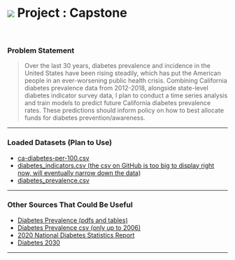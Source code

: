 # ![](https://ga-dash.s3.amazonaws.com/production/assets/logo-9f88ae6c9c3871690e33280fcf557f33.png) Project : Capstone
​
### Problem Statement
> Over the last 30 years, diabetes prevalence and incidence in the United States have been rising steadily, which has put the American people in an ever-worsening public health crisis. Combining California diabetes prevalence data from 2012-2018, alongside state-level diabetes indicator survey data, I plan to conduct a time series analysis and train models to predict future California diabetes prevalence rates. These predictions should inform policy on how to best allocate funds for diabetes prevention/awareness.
​

---
### Loaded Datasets (Plan to Use)
* [ca-diabetes-per-100.csv](https://github.com/gabecano4308/Capstone-Project/blob/main/Data/ca-diabetes-per-100.csv)
* [diabetes_indicators.csv (the csv on GitHub is too big to display right now, will eventually narrow down the data)](https://chronicdata.cdc.gov/Chronic-Disease-Indicators/U-S-Chronic-Disease-Indicators-Diabetes/f8ti-h92k/data)
* [diabetes_prevalence.csv](https://github.com/gabecano4308/Capstone-Project/blob/main/Data/diabetes_prevalence.csv)
​
---
### Other Sources That Could Be Useful​
* [Diabetes Prevalence (pdfs and tables)](https://www.cdc.gov/nchs/hus/contents2018.htm?search=Diabetes,)
* [Diabetes Prevalence csv (only up to 2006)](https://catalog.data.gov/dataset/selected-trend-table-from-health-united-states-2011-diabetes-prevalence-and-glycemic-contr)
* [2020 National Diabetes Statistics Report](https://www.cdc.gov/diabetes/pdfs/data/statistics/national-diabetes-statistics-report.pdf)
* [Diabetes 2030](https://www.ncbi.nlm.nih.gov/pmc/articles/PMC5278808/)
​
---
​
<!-- ### Data Dictionary
|Feature|Type|Dataset|Description|
|---|---|---|---|
​
​
---
​
### Analysis Summary
​
​
​
---
​
### Conclusions & Considerations
​
​Given Covid case counts and average temperature as variables, the rolling ARIMAX model gives lower prediction errors than the VAR model

Health administrators in DC should leverage the ARIMAX model to identify which Wards are more likely to have spikes in new cases, in order to more efficiently allocate the healthcare resources at hand.


---

### Further Research and Data to Gather

* Looking forward, some potentially valuable additions I'd like to make to this project include:
- Adding average income per Ward as a variable
- Spending more time tinkering with hyperparameters
- Making a Tableau dashboard

---
​
### Sources Cited:

* https://opendata.dc.gov/datasets/dc-covid-19-cases-by-ward/data
* https://khn.org/morning-breakout/critical-bed-shortages-in-u-s-hospitals/

* https://www.nbcwashington.com/news/local/coronavirus-in-dc-maryland-virginia-what-to-know-on-dec-22/2517745/
